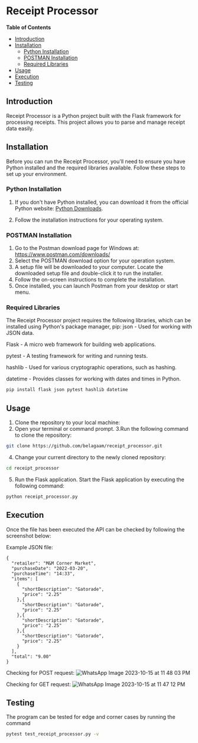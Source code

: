 # Receipt Processor

**Table of Contents**
- [Introduction](#introduction)
- [Installation](#installation)
  - [Python Installation](#python-installation)
  - [POSTMAN Installation](#postman-installation)
  - [Required Libraries](#required-libraries)
- [Usage](#usage)
- [Execution](#execution)
- [Testing](#testing)

## Introduction

Receipt Processor is a Python project built with the Flask framework for processing receipts. This project allows you to parse and manage receipt data easily.

## Installation

Before you can run the Receipt Processor, you'll need to ensure you have Python installed and the required libraries available. Follow these steps to set up your environment.

### Python Installation

1. If you don't have Python installed, you can download it from the official Python website: [Python Downloads](https://www.python.org/downloads/).

2. Follow the installation instructions for your operating system.

### POSTMAN Installation

1. Go to the Postman download page for Windows at: https://www.postman.com/downloads/
2. Select the POSTMAN download option for your operation system.
3. A setup file will be downloaded to your computer. Locate the downloaded setup file and double-click it to run the installer.
4. Follow the on-screen instructions to complete the installation.
5. Once installed, you can launch Postman from your desktop or start menu.

### Required Libraries


The Receipt Processor project requires the following libraries, which can be installed using Python's package manager, pip:
json - Used for working with JSON data.

Flask - A micro web framework for building web applications.

pytest - A testing framework for writing and running tests.

hashlib - Used for various cryptographic operations, such as hashing.

datetime - Provides classes for working with dates and times in Python.

  
```bash
pip install flask json pytest hashlib datetime
```

## Usage

1. Clone the repository to your local machine:
2. Open your terminal or command prompt.
3.Run the following command to clone the repository:

```bash
git clone https://github.com/belagaam/receipt_processor.git
```

4. Change your current directory to the newly cloned repository:

``` bash
cd receipt_processor
```

5. Run the Flask application. Start the Flask application by executing the following command:

``` bash
python receipt_processor.py
```

## Execution

Once the file has been executed the API can be checked by following the screenshot below:

Example JSON file:
```
{
  "retailer": "M&M Corner Market",
  "purchaseDate": "2022-03-20",
  "purchaseTime": "14:33",
  "items": [
    {
      "shortDescription": "Gatorade",
      "price": "2.25"
    },{
      "shortDescription": "Gatorade",
      "price": "2.25"
    },{
      "shortDescription": "Gatorade",
      "price": "2.25"
    },{
      "shortDescription": "Gatorade",
      "price": "2.25"
    }
  ],
  "total": "9.00"
}
```

Checking for POST request:
![WhatsApp Image 2023-10-15 at 11 48 03 PM](https://github.com/belagaam/receipt_processor/assets/47104198/d3ff5f54-9254-4e12-899e-949c0e63e91e)

Checking for GET request:
![WhatsApp Image 2023-10-15 at 11 47 12 PM](https://github.com/belagaam/receipt_processor/assets/47104198/7f7e8543-d840-4d47-b8f1-1b774d329806)

## Testing

The program can be tested for edge and corner cases by running the command
``` bash
pytest test_receipt_processor.py -v
```
